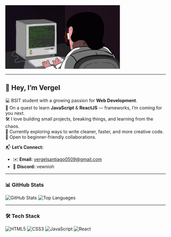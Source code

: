 <div align="left">
  <img src="coding.gif" alt="Hacker Cat" height="200" />
</div>

---

## 👋 Hey, I’m Vergel  

💻 BSIT student with a growing passion for **Web Development**.  
🚀 On a quest to learn **JavaScript** & **ReactJS** — frameworks, I’m coming for you next.  
🛠 I love building small projects, breaking things, and learning from the chaos.  
🌱 Currently exploring ways to write cleaner, faster, and more creative code.  
🤝 Open to beginner-friendly collaborations.  

📬 **Let’s Connect:**  
- ✉️ **Email:** vergelsantiago0509@gmail.com  
- 💬 **Discord:** vewnioh  

---

### 📊 GitHub Stats
<div align="left">
  <img src="https://github-readme-stats.vercel.app/api?username=dev-vergent&show_icons=true&include_all_commits=true&count_private=true&theme=dracula&hide_border=false" height="150" alt="GitHub Stats" />
  <img src="https://github-readme-stats.vercel.app/api/top-langs?username=dev-vergent&layout=compact&langs_count=5&theme=dracula&hide_border=false" height="150" alt="Top Languages" />
</div>

---

### 🛠 Tech Stack
<div align="left">
  <img src="https://cdn.jsdelivr.net/gh/devicons/devicon/icons/html5/html5-original.svg" height="40" alt="HTML5" />
  <img src="https://cdn.jsdelivr.net/gh/devicons/devicon/icons/css3/css3-original.svg" height="40" alt="CSS3" />
  <img src="https://cdn.jsdelivr.net/gh/devicons/devicon/icons/javascript/javascript-original.svg" height="40" alt="JavaScript" />
  <img src="https://cdn.jsdelivr.net/gh/devicons/devicon/icons/react/react-original.svg" height="40" alt="React" />
</div>
